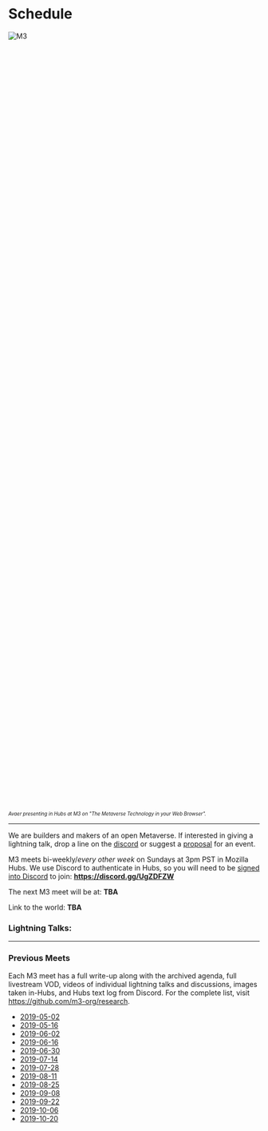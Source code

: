 # Schedule

<div style="width: 40%; height: 40%; overflow: hidden">
  <img alt="M3" target="_blank" src="https://user-images.githubusercontent.com/29695350/64819288-8290e500-d573-11e9-83fe-8fbe1fe9ae70.gif"/>
</div>
<sub><sup><i>Avaer presenting in Hubs at M3 on "The Metaverse Technology in your Web Browser".</i></sup></sub>

-------------------------------------------

We are builders and makers of an open Metaverse. If interested in giving a lightning talk, drop a line on the [discord](https://discord.gg/UgZDFZW) or suggest a [proposal](https://github.com/M3-org/proposals/issues/) for an event.

M3 meets bi-weekly/*every other week* on Sundays at 3pm PST in Mozilla Hubs. We use Discord to authenticate in Hubs, so you will need to be [signed into Discord](https://discord.gg/UgZDFZW) to join: **https://discord.gg/UgZDFZW**

The next M3 meet will be at: **TBA**

Link to the world: **TBA**

### **Lightning Talks:**

-------------------------------------------

### Previous Meets

Each M3 meet has a full write-up along with the archived agenda, full livestream VOD, videos of individual lightning talks and discussions, images taken in-Hubs, and Hubs text log from Discord. For the complete list, visit https://github.com/m3-org/research.

- [2019-05-02](https://github.com/M3-org/schedule/tree/master/2019-05-02)
- [2019-05-16](https://github.com/M3-org/schedule/tree/master/2019-05-16)
- [2019-06-02](https://github.com/M3-org/schedule/tree/master/2019-06-02)
- [2019-06-16](https://github.com/M3-org/schedule/tree/master/2019-06-16)
- [2019-06-30](https://github.com/M3-org/schedule/tree/master/2019-06-30)
- [2019-07-14](https://github.com/M3-org/schedule/tree/master/2019-07-14)
- [2019-07-28](https://github.com/M3-org/schedule/tree/master/2019-07-28)
- [2019-08-11](https://github.com/M3-org/schedule/tree/master/2019-08-11)
- [2019-08-25](https://github.com/M3-org/schedule/tree/master/2019-08-25)
- [2019-09-08](https://github.com/M3-org/schedule/tree/master/2019-09-08)
- [2019-09-22](https://github.com/M3-org/schedule/tree/master/2019-09-22)
- [2019-10-06](https://github.com/M3-org/schedule/tree/master/2019-10-06)
- [2019-10-20](https://github.com/M3-org/schedule/tree/master/2019-10-20)
